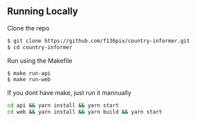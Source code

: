 ## Running Locally

Clone the repo
```bash
$ git clone https://github.com/f136pix/country-informer.git
$ cd country-informer
```

Run using the Makefile
```bash
$ make run-api
$ make run-web
```

If you dont have make, just run it mannually
```bash
cd api && yarn install && yarn start
cd web && yarn install && yarn build && yarn start
```